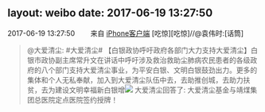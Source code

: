 layout: weibo
date: 2017-06-19 13:27:50
---
<meta name="referrer" content="no-referrer" />

2017-06-19 13:27:50  &nbsp;&nbsp;&nbsp;&nbsp;&nbsp;&nbsp; 来自 <a href="http://app.weibo.com/t/feed/9ksdit" rel="nofollow">iPhone客户端</a>
[吃惊][吃惊]//@袁伟时:[话筒]
>  @大爱清尘: #大爱清尘# 【白银政协呼吁政府各部门大力支持大爱清尘】白银市政协副主席常升文在讲话中呼吁涉及救治救助尘肺病农民患者的各级政府的八个部门支持大爱清尘事业，为平安白银、文明白银鼓劲出力。更多的集体和个人无私奉献，加入到大爱清尘队伍中去，去助推创城，去助力扶贫，去为建设文明幸福新白银增 ​​​
> <img src="http://wx3.sinaimg.cn/wap720/8069b689ly1fgqao9aoecj20vm0hstc3.jpg" />
>   大爱清尘回答了:
>  大爱清尘基金与靖煤集团总医院定点医院签约授牌！
